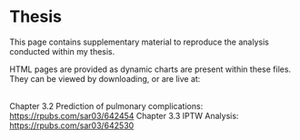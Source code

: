 # Thesis <br>
This page contains supplementary material to reproduce the analysis conducted within my thesis.

HTML pages are provided as dynamic charts are present within these files. They can be viewed by downloading, or are live at:<br><br>

Chapter 3.2 Prediction of pulmonary complications: https://rpubs.com/sar03/642454
Chapter 3.3 IPTW Analysis: https://rpubs.com/sar03/642530
